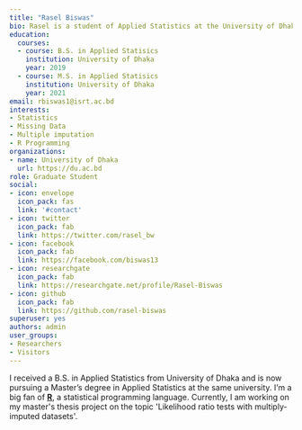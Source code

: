 ```yaml
---
title: "Rasel Biswas"
bio: Rasel is a student of Applied Statistics at the University of Dhaka.
education:
  courses:
  - course: B.S. in Applied Statisics
    institution: University of Dhaka
    year: 2019
  - course: M.S. in Applied Statisics
    institution: University of Dhaka
    year: 2021
email: rbiswas1@isrt.ac.bd
interests:
- Statistics
- Missing Data
- Multiple imputation
- R Programming
organizations:
- name: University of Dhaka
  url: https://du.ac.bd
role: Graduate Student
social:
- icon: envelope
  icon_pack: fas
  link: '#contact'
- icon: twitter
  icon_pack: fab
  link: https://twitter.com/rasel_bw
- icon: facebook
  icon_pack: fab
  link: https://facebook.com/biswas13
- icon: researchgate
  icon_pack: fab
  link: https://researchgate.net/profile/Rasel-Biswas
- icon: github
  icon_pack: fab
  link: https://github.com/rasel-biswas
superuser: yes
authors: admin
user_groups:
- Researchers
- Visitors
---
```

I received a B.S. in Applied Statistics from University of Dhaka and is now pursuing a Master’s degree in Applied Statistics at the same university.
I’m a big fan of [**R**](https://www.r-project.org/), a statistical programming language.
Currently, I am working on my master's thesis project on the topic 'Likelihood ratio tests with multiply-imputed datasets'.
